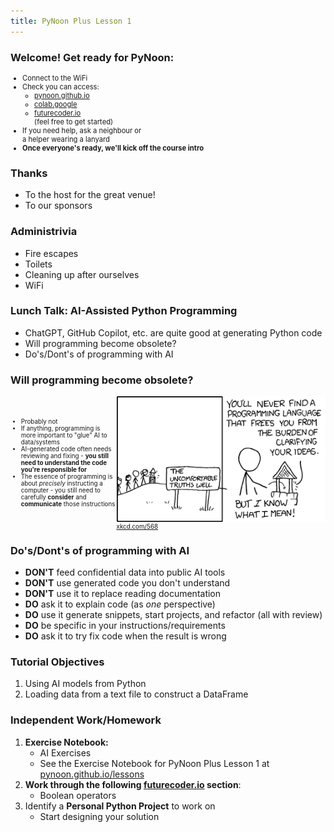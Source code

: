 ```yaml
---
title: PyNoon Plus Lesson 1
---
```


### Welcome! Get ready for PyNoon:

<div style="font-size: 0.8em;">

* Connect to the WiFi
* Check you can access:
  * [pynoon.github.io](https://pynoon.github.io/)
  * [colab.google](https://colab.google/)
  * [futurecoder.io](https://futurecoder.io/)<br>(feel free to get started)
* If you need help, ask a neighbour or<br>a helper wearing a lanyard
* **Once everyone's ready, we'll kick off the course intro**

</div>

### Thanks

* To the host for the great venue!
* To our sponsors

### Administrivia

* Fire escapes
* Toilets
* Cleaning up after ourselves
* WiFi


### Lunch Talk: AI-Assisted Python Programming

* ChatGPT, GitHub Copilot, etc. are quite good at generating Python code
* Will programming become obsolete?
* Do's/Dont's of programming with AI

### Will programming become obsolete?

<div style="font-size: 0.7em; display: flex; align-items: center;">

* Probably not
* If anything, programming is more important to "glue" AI to
  data/systems
* AI-generated code often needs reviewing and fixing - **you still
  need to understand the code you're responsible for**
* The essence of programming is about *precisely* instructing a
  computer - you still need to carefully **consider** and
  **communicate** those instructions

<div>
<img src="well.png" style="width: 1400px; margin: 0;">
<a href="https://xkcd.com/568/">xkcd.com/568</a>
</div>

</div>

### Do's/Dont's of programming with AI

* **DON'T** feed confidential data into public AI tools
* **DON'T** use generated code you don't understand
* **DON'T** use it to replace reading documentation
* **DO** ask it to explain code (as *one* perspective)
* **DO** use it generate snippets, start projects, and refactor (all
  with review)
* **DO** be specific in your instructions/requirements
* **DO** ask it to try fix code when the result is wrong


### Tutorial Objectives

1. Using AI models from Python
2. Loading data from a text file to construct a DataFrame

### Independent Work/Homework

1. **Exercise Notebook:**
   * AI Exercises
   * See the Exercise Notebook for PyNoon Plus Lesson 1 at
     [pynoon.github.io/lessons](https://pynoon.github.io/lessons)
2. **Work through the following [futurecoder.io](https://futurecoder.io) section**:
   * Boolean operators
3. Identify a **Personal Python Project** to work on
   * Start designing your solution
